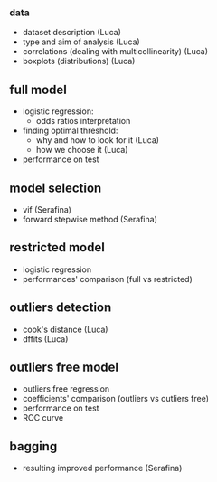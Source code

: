 ### data
- dataset description (Luca)
- type and aim of analysis (Luca)
- correlations (dealing with multicollinearity) (Luca)
- boxplots (distributions) (Luca)

## full model 
- logistic regression:
    - odds ratios interpretation
- finding optimal threshold: 
    - why and how to look for it (Luca)
    - how we choose it (Luca)
- performance on test

## model selection
- vif (Serafina)
- forward stepwise method (Serafina)

## restricted model
- logistic regression
- performances' comparison (full vs restricted)

## outliers detection
- cook's distance (Luca)
- dffits (Luca)

## outliers free model
- outliers free regression
- coefficients' comparison (outliers vs outliers free)
- performance on test
- ROC curve

## bagging 
- resulting improved performance (Serafina)


